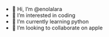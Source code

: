 - 👋 Hi, I’m @enolalara
- 👀 I’m interested in coding
- 🌱 I’m currently learning python 
- 💞️ I’m looking to collaborate on apple

<!---
enolalara/enolalara is a ✨ special ✨ repository because its `README.md` (this file) appears on your GitHub profile.
You can click the Preview link to take a look at your changes.
--->
